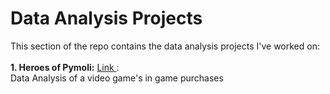 # Data Analysis Projects

<p>
This section of the repo contains the data analysis projects I've worked on:
<br />
<br />
<b>1. Heroes of Pymoli:</b> <a href="https://github.com/tebbythomas/Freelance_Projects/tree/master/Data_Analysis_Projects/J3_Jupyter_Notebook_Heroes_Pymoli"> Link </a>:
<br />
Data Analysis of a video game's in game purchases
</p>
